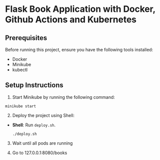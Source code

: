 # Flask Book Application with Docker, Github Actions and Kubernetes

## Prerequisites
Before running this project, ensure you have the following tools installed:

- Docker
- Minikube
- kubectl

## Setup Instructions

1. Start Minikube by running the following command:
```
minikube start
```

2. Deploy the project using Shell:

- **Shell**: Run `deploy.sh`.
  ```
  ./deploy.sh
  ```

3. Wait until all pods are running

4. Go to 127.0.0.1:8080/books
